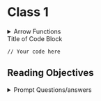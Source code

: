 <link rel="stylesheet" type="text/css" href="style.css">

# Class 1

<details markdown="block" default="open"><summary>Arrow Functions</summary>

* Arrow functions don't have their own bindings to `this` `arguments` or `super`, and should not be used as methods.

* Arrows cannnot be used as constructers, callling them with new throws a type error.

* Cannot use yield within their body.

```javascript:test.js

() => expression

param => expression

(param) => expression

(param1, paramN) => expression

() => {
  statements
}

param => {
  statements
}

(param1, paramN) => {
  statements
}


```


<p class="codeblock-label">test.md</p>

```markdown 
My ![foo bar](/path/to/train.jpg "title" )
```

<div class="codeblock-label">Example Code Block</div>

```python
print("Hello, world!")
```


</details>

<div class="codeblock-label">Title of Code Block</div>

```language
// Your code here
```


## Reading Objectives

<details markdown="block"><summary>Prompt Questions/answers</summary>





</details>
